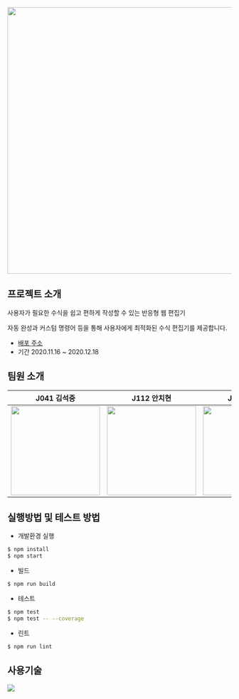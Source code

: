 <p align=center><img src=https://i.imgur.com/4zDHU20.png width=600></p>

## 프로젝트 소개

사용자가 필요한 수식을 쉽고 편하게 작성할 수 있는 반응형 웹 편집기

자동 완성과 커스텀 명령어 등을 통해 사용자에게 최적화된 수식 편집기를 제공합니다.

- [배포 주소](https://fecode.netlify.app)  
- 기간 2020.11.16 ~ 2020.12.18

## 팀원 소개

| J041 김석중  | J112 안치현  |  J179 전병재  | J181 전우민|
| :------------: | :------------: | :------------: | :------------: |
| <a href="https://github.com/seokju2ng"><img width="200px" src="https://ca.slack-edge.com/T019JFET9H7-U01ADUWN2DN-c66f6f1b97ae-512"/></a>  | <a href="https://github.com/enhakkore"><img width="200px" src="https://ca.slack-edge.com/T019JFET9H7-U0198CKFH4P-45a10b2bfb5e-512"></a> | <a href="https://github.com/ByeongjaeJeon"><img width="200px" src="https://ca.slack-edge.com/T019JFET9H7-U01A1UZAUQH-ab5312e06d0d-512"></a> | <a href="https://github.com/Woomin-Jeon"><img width="200px" src="https://ca.slack-edge.com/T019JFET9H7-U01AD1AA6TS-d91af18e8a16-512"/></a> |

## 실행방법 및 테스트 방법

- 개발환경 실행
```bash
$ npm install
$ npm start
```
- 빌드
```bash
$ npm run build
```
- 테스트
```bash
$ npm test
$ npm test -- --coverage
```
- 린트
```bash
$ npm run lint
```
 
## 사용기술
![](https://i.imgur.com/7543DKF.png)

